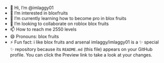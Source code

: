 - 👋 Hi, I’m @imlaggy01
- 👀 I’m interested in bloxfruits
- 🌱 I’m currently learning how to become pro in blox fruits
- 💞️ I’m looking to collaborate on roblox blox fruits
- 📫 How to reach me 2550 levels
- 😄 Pronouns: blox fruits
- ⚡ Fun fact: i like blox fruits and arsenal
imlaggy/imlaggy01 is a ✨ special ✨ repository because its `README.md` (this file) appears on your GitHub profile.
You can click the Preview link to take a look at your changes.

